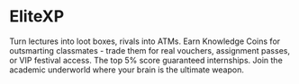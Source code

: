 # EliteXP
Turn lectures into loot boxes, rivals into ATMs. Earn Knowledge Coins for outsmarting classmates - trade them for real vouchers, assignment passes, or VIP festival access. The top 5% score guaranteed internships. Join the academic underworld where your brain is the ultimate weapon.
